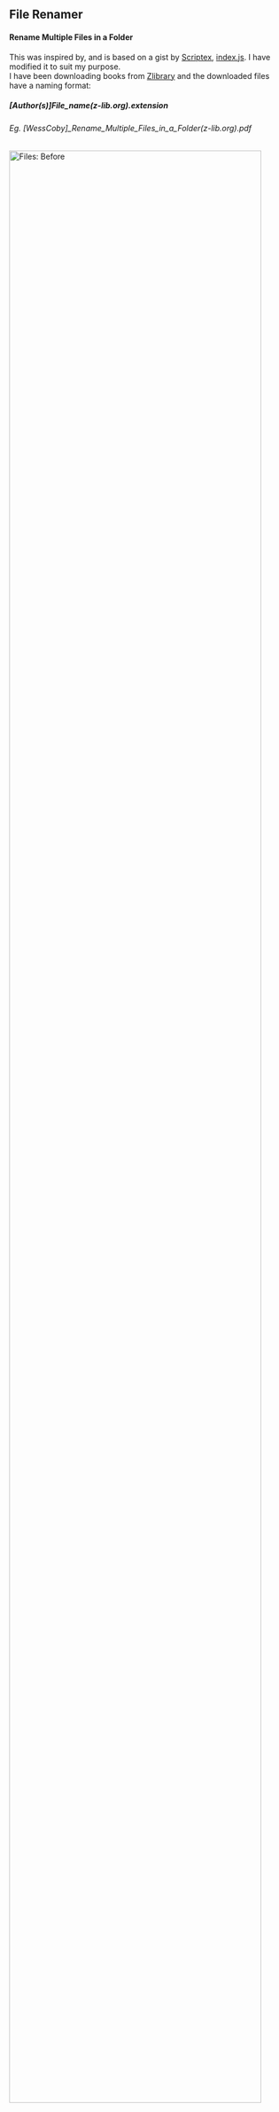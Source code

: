 ## File Renamer
#### Rename Multiple Files in a Folder

This was inspired by, and is based on a gist by [Scriptex](https://github.com/scriptex), [index.js](https://gist.github.com/scriptex/20536d8cda36221f91d69a6bd4a528b3).
I have modified it to suit my purpose. <br />
I have been downloading books from [Zlibrary](https://b-ok.cc/) and the downloaded files have a naming format:
##### \[Author\(s\)\]File_name\(z-lib.org\).extension
###### Eg. \[WessCoby\]_Rename_Multiple_Files_in_a_Folder(z-lib.org\).pdf

<img src="https://github.com/WessCoby/file-renamer/blob/master/images/files_bfr.png" width="95%" title="Files: Before">
<img src="https://github.com/WessCoby/file-renamer/blob/master/images/ide_bfr.png" width="95%" title="IDE: Before">

The Key things i want from this file name string are just the file name and authors(s)
And i want to rename each file to:
##### Filename - Author(s).extension
###### Eg. Rename Multiple Files in a Folder - WessCoby.pdf

##  Renaming Process

*   Use `filePattern` to filter for files that need to be renamed
*   Use `authorPattern` to extract Author name(s), and assign to the variable `author` and remove underscores
*   Use `bookNamePattern` to extract book name and assign to the variable `book` and remove underscores
*   Combine `book` and `author` and assign to `newName`. 
*   Format: `book - @author.extension`

<img src="https://github.com/WessCoby/file-renamer/blob/master/images/ide_aftr.png" width="95%" title="IDE: After">
<img src="https://github.com/WessCoby/file-renamer/blob/master/images/files_aftr.png" width="95%" title="Files: After">

## Usage
*   Create a new folder named `Files` in the root directory and place the files to be renamed in it.
*   In the index file, create your pattern (with a rename method)
*   There are two ways to use the pattern:
    *   First call `RenameFiles.usePattern(patternClass)`. Then `RenameFiles.exec()`
    *   Second, `RenameFiles.exec({ usePattern: patternClass })` <br />
NB: `RenameFiles.exec()` returns a Promise: <br />
    `RenameFiles.exec({ usePattern: patternClass }).then( console.log ).catch( console.error );`
*   Then use either `npm start`, `node index` or `node .` to run.
